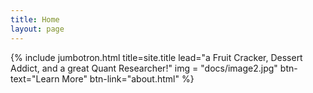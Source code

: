 ```yaml
---
title: Home
layout: page
---
```


{% include jumbotron.html title=site.title lead="a Fruit Cracker, Dessert Addict, and a great Quant Researcher!" img = "docs/image2.jpg" btn-text="Learn More" btn-link="about.html" %}
